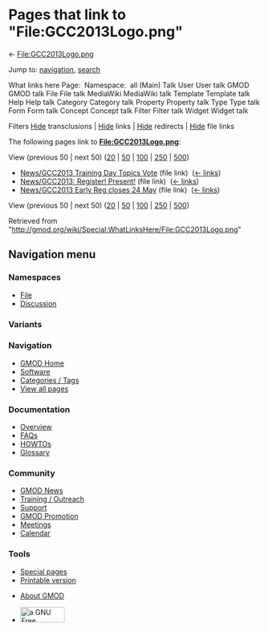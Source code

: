 <div id="mw-page-base" class="noprint">

</div>

<div id="mw-head-base" class="noprint">

</div>

<div id="content" class="mw-body" role="main">

<span id="top"></span>

<div id="mw-js-message" style="display:none;">

</div>



# <span dir="auto">Pages that link to "File:GCC2013Logo.png"</span>

<div id="bodyContent">

<div id="contentSub">

←
[File:GCC2013Logo.png](/wiki/File:GCC2013Logo.png "File:GCC2013Logo.png")

</div>

<div id="jump-to-nav" class="mw-jump">

Jump to: [navigation](#mw-navigation), [search](#p-search)

</div>

<div id="mw-content-text">

What links here Page:  Namespace:  all (Main) Talk User User talk GMOD
GMOD talk File File talk MediaWiki MediaWiki talk Template Template talk
Help Help talk Category Category talk Property Property talk Type Type
talk Form Form talk Concept Concept talk Filter Filter talk Widget
Widget talk

Filters
[Hide](/mediawiki/index.php?title=Special:WhatLinksHere/File:GCC2013Logo.png&hidetrans=1 "Special:WhatLinksHere/File:GCC2013Logo.png")
transclusions \|
[Hide](/mediawiki/index.php?title=Special:WhatLinksHere/File:GCC2013Logo.png&hidelinks=1 "Special:WhatLinksHere/File:GCC2013Logo.png")
links \|
[Hide](/mediawiki/index.php?title=Special:WhatLinksHere/File:GCC2013Logo.png&hideredirs=1 "Special:WhatLinksHere/File:GCC2013Logo.png")
redirects \|
[Hide](/mediawiki/index.php?title=Special:WhatLinksHere/File:GCC2013Logo.png&hideimages=1 "Special:WhatLinksHere/File:GCC2013Logo.png")
file links

The following pages link to
**[File:GCC2013Logo.png](/wiki/File:GCC2013Logo.png "File:GCC2013Logo.png")**:

View (previous 50 \| next 50)
([20](/mediawiki/index.php?title=Special:WhatLinksHere/File:GCC2013Logo.png&limit=20 "Special:WhatLinksHere/File:GCC2013Logo.png")
\|
[50](/mediawiki/index.php?title=Special:WhatLinksHere/File:GCC2013Logo.png&limit=50 "Special:WhatLinksHere/File:GCC2013Logo.png")
\|
[100](/mediawiki/index.php?title=Special:WhatLinksHere/File:GCC2013Logo.png&limit=100 "Special:WhatLinksHere/File:GCC2013Logo.png")
\|
[250](/mediawiki/index.php?title=Special:WhatLinksHere/File:GCC2013Logo.png&limit=250 "Special:WhatLinksHere/File:GCC2013Logo.png")
\|
[500](/mediawiki/index.php?title=Special:WhatLinksHere/File:GCC2013Logo.png&limit=500 "Special:WhatLinksHere/File:GCC2013Logo.png"))

- [News/GCC2013 Training Day Topics
  Vote](/wiki/News/GCC2013_Training_Day_Topics_Vote "News/GCC2013 Training Day Topics Vote")
  (file link) ‎ <span class="mw-whatlinkshere-tools">([←
  links](/mediawiki/index.php?title=Special:WhatLinksHere&target=News%2FGCC2013+Training+Day+Topics+Vote "Special:WhatLinksHere"))</span>
- [News/GCC2013: Register!
  Present!](/wiki/News/GCC2013:_Register!_Present! "News/GCC2013: Register! Present!")
  (file link) ‎ <span class="mw-whatlinkshere-tools">([←
  links](/mediawiki/index.php?title=Special:WhatLinksHere&target=News%2FGCC2013%3A+Register%21+Present%21 "Special:WhatLinksHere"))</span>
- [News/GCC2013 Early Reg closes 24
  May](/wiki/News/GCC2013_Early_Reg_closes_24_May "News/GCC2013 Early Reg closes 24 May")
  (file link) ‎ <span class="mw-whatlinkshere-tools">([←
  links](/mediawiki/index.php?title=Special:WhatLinksHere&target=News%2FGCC2013+Early+Reg+closes+24+May "Special:WhatLinksHere"))</span>

View (previous 50 \| next 50)
([20](/mediawiki/index.php?title=Special:WhatLinksHere/File:GCC2013Logo.png&limit=20 "Special:WhatLinksHere/File:GCC2013Logo.png")
\|
[50](/mediawiki/index.php?title=Special:WhatLinksHere/File:GCC2013Logo.png&limit=50 "Special:WhatLinksHere/File:GCC2013Logo.png")
\|
[100](/mediawiki/index.php?title=Special:WhatLinksHere/File:GCC2013Logo.png&limit=100 "Special:WhatLinksHere/File:GCC2013Logo.png")
\|
[250](/mediawiki/index.php?title=Special:WhatLinksHere/File:GCC2013Logo.png&limit=250 "Special:WhatLinksHere/File:GCC2013Logo.png")
\|
[500](/mediawiki/index.php?title=Special:WhatLinksHere/File:GCC2013Logo.png&limit=500 "Special:WhatLinksHere/File:GCC2013Logo.png"))

</div>

<div class="printfooter">

Retrieved from
"<http://gmod.org/wiki/Special:WhatLinksHere/File:GCC2013Logo.png>"

</div>

<div id="catlinks" class="catlinks catlinks-allhidden">

</div>

<div class="visualClear">

</div>

</div>

</div>

<div id="mw-navigation">

## Navigation menu

<div id="mw-head">



<div id="left-navigation">

<div id="p-namespaces" class="vectorTabs" role="navigation"
aria-labelledby="p-namespaces-label">

### Namespaces

- <span id="ca-nstab-image"><a href="/wiki/File:GCC2013Logo.png" accesskey="c"
  title="View the file page [c]">File</a></span>
- <span id="ca-talk"><a
  href="/mediawiki/index.php?title=File_talk:GCC2013Logo.png&amp;action=edit&amp;redlink=1"
  accesskey="t"
  title="Discussion about the content page [t]">Discussion</a></span>

</div>

<div id="p-variants" class="vectorMenu emptyPortlet" role="navigation"
aria-labelledby="p-variants-label">

### 

### Variants[](#)

<div class="menu">

</div>

</div>

</div>

<div id="right-navigation">





</div>



</div>

</div>

</div>

<div id="mw-panel">

<div id="p-logo" role="banner">

<a href="/wiki/Main_Page"
style="background-image: url(http://gmod.org/images/GMOD-cogs.png);"
title="Visit the main page"></a>

</div>

<div id="p-Navigation" class="portal" role="navigation"
aria-labelledby="p-Navigation-label">

### Navigation

<div class="body">

- <span id="n-GMOD-Home">[GMOD Home](/wiki/Main_Page)</span>
- <span id="n-Software">[Software](/wiki/GMOD_Components)</span>
- <span id="n-Categories-.2F-Tags">[Categories /
  Tags](/wiki/Categories)</span>
- <span id="n-View-all-pages">[View all
  pages](/wiki/Special:AllPages)</span>

</div>

</div>

<div id="p-Documentation" class="portal" role="navigation"
aria-labelledby="p-Documentation-label">

### Documentation

<div class="body">

- <span id="n-Overview">[Overview](/wiki/Overview)</span>
- <span id="n-FAQs">[FAQs](/wiki/Category:FAQ)</span>
- <span id="n-HOWTOs">[HOWTOs](/wiki/Category:HOWTO)</span>
- <span id="n-Glossary">[Glossary](/wiki/Glossary)</span>

</div>

</div>

<div id="p-Community" class="portal" role="navigation"
aria-labelledby="p-Community-label">

### Community

<div class="body">

- <span id="n-GMOD-News">[GMOD News](/wiki/GMOD_News)</span>
- <span id="n-Training-.2F-Outreach">[Training /
  Outreach](/wiki/Training_and_Outreach)</span>
- <span id="n-Support">[Support](/wiki/Support)</span>
- <span id="n-GMOD-Promotion">[GMOD
  Promotion](/wiki/GMOD_Promotion)</span>
- <span id="n-Meetings">[Meetings](/wiki/Meetings)</span>
- <span id="n-Calendar">[Calendar](/wiki/Calendar)</span>

</div>

</div>

<div id="p-tb" class="portal" role="navigation"
aria-labelledby="p-tb-label">

### Tools

<div class="body">

- <span id="t-specialpages"><a href="/wiki/Special:SpecialPages" accesskey="q"
  title="A list of all special pages [q]">Special pages</a></span>
- <span id="t-print"><a
  href="/mediawiki/index.php?title=Special:WhatLinksHere/File:GCC2013Logo.png&amp;printable=yes"
  rel="alternate" accesskey="p"
  title="Printable version of this page [p]">Printable version</a></span>

</div>

</div>

</div>

</div>

<div id="footer" role="contentinfo">

- <span id="footer-places-about">[About
  GMOD](/wiki/GMOD:About "GMOD:About")</span>

<!-- -->

- <span id="footer-copyrightico">[<img src="http://www.gnu.org/graphics/gfdl-logo-small.png" width="88"
  height="31" alt="a GNU Free Documentation License" />](http://www.gnu.org/licenses/fdl-1.3.html)</span>


<div style="clear:both">

</div>

</div>
